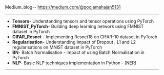 Medium_blog-- https://medium.com/@poojamahajan5131 <hr>
* **Tensors**- Understanding tensors and tensor operations using PyTorch
* **FMNIST_PyTorch**- Building deep learning network using FMNIST dataset in PyTorch
* **CIFAR_Resnet** - Implementing Resnet18 on CIFAR-10 dataset in PyTorch 
* **Regularisation**- Understanding impact of Dropout , L1 and L2 regularisations on MNIST dataset in PyTorch
* **BN**- Batch Normalisation - Impact of using Batch Normalisation in PyTorch 
* **NLP**- Basic NLP techniques implementation in Python  - (NER)
<hr>
